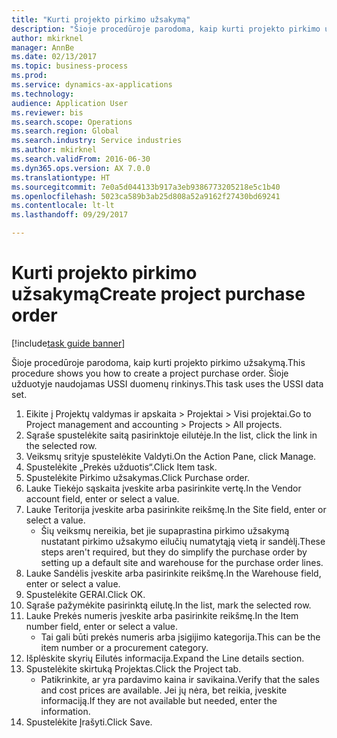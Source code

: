 ```yaml
--- 
title: "Kurti projekto pirkimo užsakymą"
description: "Šioje procedūroje parodoma, kaip kurti projekto pirkimo užsakymą."
author: mkirknel
manager: AnnBe
ms.date: 02/13/2017
ms.topic: business-process
ms.prod: 
ms.service: dynamics-ax-applications
ms.technology: 
audience: Application User
ms.reviewer: bis
ms.search.scope: Operations
ms.search.region: Global
ms.search.industry: Service industries
ms.author: mkirknel
ms.search.validFrom: 2016-06-30
ms.dyn365.ops.version: AX 7.0.0
ms.translationtype: HT
ms.sourcegitcommit: 7e0a5d044133b917a3eb9386773205218e5c1b40
ms.openlocfilehash: 5023ca589b3ab25d808a52a9162f27430bd69241
ms.contentlocale: lt-lt
ms.lasthandoff: 09/29/2017

---
```

# <a name="create-project-purchase-order"></a><span data-ttu-id="7c4bc-103">Kurti projekto pirkimo užsakymą</span><span class="sxs-lookup"><span data-stu-id="7c4bc-103">Create project purchase order</span></span>

[!include[task guide banner](../../includes/task-guide-banner.md)]

<span data-ttu-id="7c4bc-104">Šioje procedūroje parodoma, kaip kurti projekto pirkimo užsakymą.</span><span class="sxs-lookup"><span data-stu-id="7c4bc-104">This procedure shows you how to create a project purchase order.</span></span> <span data-ttu-id="7c4bc-105">Šioje užduotyje naudojamas USSI duomenų rinkinys.</span><span class="sxs-lookup"><span data-stu-id="7c4bc-105">This task uses the USSI data set.</span></span>

1. <span data-ttu-id="7c4bc-106">Eikite į Projektų valdymas ir apskaita > Projektai > Visi projektai.</span><span class="sxs-lookup"><span data-stu-id="7c4bc-106">Go to Project management and accounting > Projects > All projects.</span></span>
2. <span data-ttu-id="7c4bc-107">Sąraše spustelėkite saitą pasirinktoje eilutėje.</span><span class="sxs-lookup"><span data-stu-id="7c4bc-107">In the list, click the link in the selected row.</span></span>
3. <span data-ttu-id="7c4bc-108">Veiksmų srityje spustelėkite Valdyti.</span><span class="sxs-lookup"><span data-stu-id="7c4bc-108">On the Action Pane, click Manage.</span></span>
4. <span data-ttu-id="7c4bc-109">Spustelėkite „Prekės užduotis“.</span><span class="sxs-lookup"><span data-stu-id="7c4bc-109">Click Item task.</span></span>
5. <span data-ttu-id="7c4bc-110">Spustelėkite Pirkimo užsakymas.</span><span class="sxs-lookup"><span data-stu-id="7c4bc-110">Click Purchase order.</span></span>
6. <span data-ttu-id="7c4bc-111">Lauke Tiekėjo sąskaita įveskite arba pasirinkite vertę.</span><span class="sxs-lookup"><span data-stu-id="7c4bc-111">In the Vendor account field, enter or select a value.</span></span>
7. <span data-ttu-id="7c4bc-112">Lauke Teritorija įveskite arba pasirinkite reikšmę.</span><span class="sxs-lookup"><span data-stu-id="7c4bc-112">In the Site field, enter or select a value.</span></span>
    * <span data-ttu-id="7c4bc-113">Šių veiksmų nereikia, bet jie supaprastina pirkimo užsakymą nustatant pirkimo užsakymo eilučių numatytąją vietą ir sandėlį.</span><span class="sxs-lookup"><span data-stu-id="7c4bc-113">These steps aren't required, but they do simplify the purchase order by setting up a default site and warehouse for the purchase order lines.</span></span>  
8. <span data-ttu-id="7c4bc-114">Lauke Sandėlis įveskite arba pasirinkite reikšmę.</span><span class="sxs-lookup"><span data-stu-id="7c4bc-114">In the Warehouse field, enter or select a value.</span></span>
9. <span data-ttu-id="7c4bc-115">Spustelėkite GERAI.</span><span class="sxs-lookup"><span data-stu-id="7c4bc-115">Click OK.</span></span>
10. <span data-ttu-id="7c4bc-116">Sąraše pažymėkite pasirinktą eilutę.</span><span class="sxs-lookup"><span data-stu-id="7c4bc-116">In the list, mark the selected row.</span></span>
11. <span data-ttu-id="7c4bc-117">Lauke Prekės numeris įveskite arba pasirinkite reikšmę.</span><span class="sxs-lookup"><span data-stu-id="7c4bc-117">In the Item number field, enter or select a value.</span></span>
    * <span data-ttu-id="7c4bc-118">Tai gali būti prekės numeris arba įsigijimo kategorija.</span><span class="sxs-lookup"><span data-stu-id="7c4bc-118">This can be the item number or a procurement category.</span></span>  
12. <span data-ttu-id="7c4bc-119">Išplėskite skyrių Eilutės informacija.</span><span class="sxs-lookup"><span data-stu-id="7c4bc-119">Expand the Line details section.</span></span>
13. <span data-ttu-id="7c4bc-120">Spustelėkite skirtuką Projektas.</span><span class="sxs-lookup"><span data-stu-id="7c4bc-120">Click the Project tab.</span></span>
    * <span data-ttu-id="7c4bc-121">Patikrinkite, ar yra pardavimo kaina ir savikaina.</span><span class="sxs-lookup"><span data-stu-id="7c4bc-121">Verify that the sales and cost prices are available.</span></span> <span data-ttu-id="7c4bc-122">Jei jų nėra, bet reikia, įveskite informaciją.</span><span class="sxs-lookup"><span data-stu-id="7c4bc-122">If they are not available but needed, enter the information.</span></span>  
14. <span data-ttu-id="7c4bc-123">Spustelėkite Įrašyti.</span><span class="sxs-lookup"><span data-stu-id="7c4bc-123">Click Save.</span></span>


